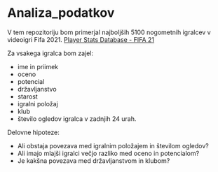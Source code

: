# Analiza_podatkov
V tem repozitoriju bom primerjal najboljših 5100 nogometnih igralcev v videoigri Fifa 2021.
[Player Stats Database - FIFA 21](https://www.fifaindex.com/players/?gender=male&order=desc)

Za vsakega igralca bom zajel:
* ime in priimek
* oceno
* potencial
* državljanstvo
* starost
* igralni položaj
* klub
* število ogledov igralca v zadnjih 24 urah.

Delovne hipoteze:
* Ali obstaja povezava med igralnim položajem in številom ogledov?
* Ali imajo mlajši igralci večjo razliko med oceno in potencialom?
* Je kakšna povezava med državljanstvom in klubom?
